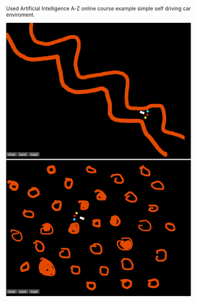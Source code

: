 Used Artificial Intelligence A-Z online course example simple self driving car enviroment.

![Alt Text](ex1.gif)
![Alt Text](ex2.gif)
